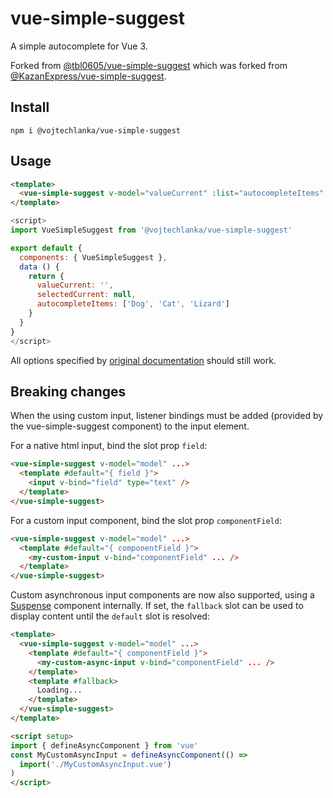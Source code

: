 # vue-simple-suggest

A simple autocomplete for Vue 3.

Forked from [@tbl0605/vue-simple-suggest](https://github.com/tbl0605/vue-simple-suggest) which was forked from [@KazanExpress/vue-simple-suggest](https://github.com/KazanExpress/vue-simple-suggest).

## Install

```
npm i @vojtechlanka/vue-simple-suggest
```

## Usage

```html
<template>
  <vue-simple-suggest v-model="valueCurrent" :list="autocompleteItems" :filter-by-query="true" @update:model-select="(item) => selectedCurrent = item"/>
</template>
```

```javascript
<script>
import VueSimpleSuggest from '@vojtechlanka/vue-simple-suggest'

export default {
  components: { VueSimpleSuggest },
  data () {
    return {
      valueCurrent: '',
      selectedCurrent: null,
      autocompleteItems: ['Dog', 'Cat', 'Lizard']
    }
  }
}
</script>
```

All options specified by [original documentation](https://github.com/KazanExpress/vue-simple-suggest) should still work.

## Breaking changes

When the using custom input, listener bindings must be added (provided by the vue-simple-suggest component) to the input element.

For a native html input, bind the slot prop `field`:

```html
<vue-simple-suggest v-model="model" ...>
  <template #default="{ field }">
    <input v-bind="field" type="text" />
  </template>
</vue-simple-suggest>
```

For a custom input component, bind the slot prop `componentField`:

```html
<vue-simple-suggest v-model="model" ...>
  <template #default="{ componentField }">
    <my-custom-input v-bind="componentField" ... />
  </template>
</vue-simple-suggest>
```

Custom asynchronous input components are now also supported, using a [Suspense](https://vuejs.org/guide/built-ins/suspense) component internally.
If set, the `fallback` slot can be used to display content until the `default` slot is resolved:

```html
<template>
  <vue-simple-suggest v-model="model" ...>
    <template #default="{ componentField }">
      <my-custom-async-input v-bind="componentField" ... />
    </template>
    <template #fallback>
      Loading...
    </template>
  </vue-simple-suggest>
</template>

<script setup>
import { defineAsyncComponent } from 'vue'
const MyCustomAsyncInput = defineAsyncComponent(() =>
  import('./MyCustomAsyncInput.vue')
)
</script>
```
